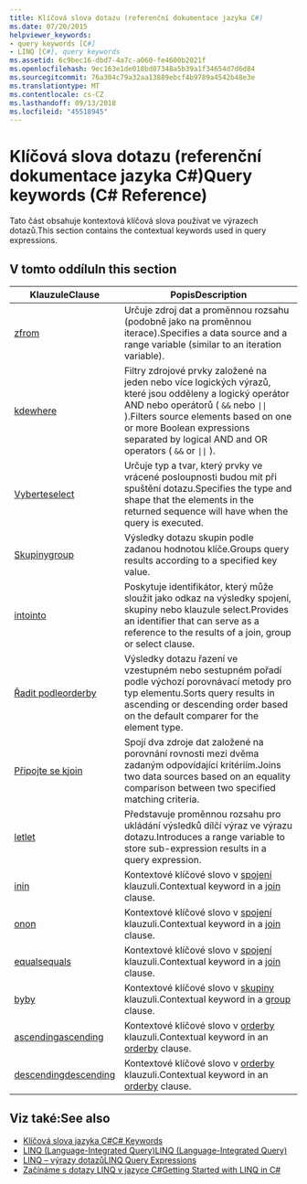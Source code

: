 ```yaml
---
title: Klíčová slova dotazu (referenční dokumentace jazyka C#)
ms.date: 07/20/2015
helpviewer_keywords:
- query keywords [C#]
- LINQ [C#], query keywords
ms.assetid: 6c9bec16-dbd7-4a7c-a060-fe4600b2021f
ms.openlocfilehash: 9ec163e1de018bd87348a5b39a1f34654d7d6d84
ms.sourcegitcommit: 76a304c79a32aa13889ebcf4b9789a4542b48e3e
ms.translationtype: MT
ms.contentlocale: cs-CZ
ms.lasthandoff: 09/13/2018
ms.locfileid: "45518945"
---
```

# <a name="query-keywords-c-reference"></a><span data-ttu-id="373ac-102">Klíčová slova dotazu (referenční dokumentace jazyka C#)</span><span class="sxs-lookup"><span data-stu-id="373ac-102">Query keywords (C# Reference)</span></span>

<span data-ttu-id="373ac-103">Tato část obsahuje kontextová klíčová slova používat ve výrazech dotazů.</span><span class="sxs-lookup"><span data-stu-id="373ac-103">This section contains the contextual keywords used in query expressions.</span></span>

## <a name="in-this-section"></a><span data-ttu-id="373ac-104">V tomto oddílu</span><span class="sxs-lookup"><span data-stu-id="373ac-104">In this section</span></span>

|<span data-ttu-id="373ac-105">Klauzule</span><span class="sxs-lookup"><span data-stu-id="373ac-105">Clause</span></span>|<span data-ttu-id="373ac-106">Popis</span><span class="sxs-lookup"><span data-stu-id="373ac-106">Description</span></span>|
|------------|-----------------|
|[<span data-ttu-id="373ac-107">z</span><span class="sxs-lookup"><span data-stu-id="373ac-107">from</span></span>](from-clause.md)|<span data-ttu-id="373ac-108">Určuje zdroj dat a proměnnou rozsahu (podobně jako na proměnnou iterace).</span><span class="sxs-lookup"><span data-stu-id="373ac-108">Specifies a data source and a range variable (similar to an iteration variable).</span></span>|
|[<span data-ttu-id="373ac-109">kde</span><span class="sxs-lookup"><span data-stu-id="373ac-109">where</span></span>](where-clause.md)|<span data-ttu-id="373ac-110">Filtry zdrojové prvky založené na jeden nebo více logických výrazů, které jsou odděleny a logický operátor AND nebo operátorů ( `&&` nebo <code>&#124;&#124;</code> ).</span><span class="sxs-lookup"><span data-stu-id="373ac-110">Filters source elements based on one or more Boolean expressions separated by logical AND and OR operators ( `&&` or <code>&#124;&#124;</code> ).</span></span>|
|[<span data-ttu-id="373ac-111">Vyberte</span><span class="sxs-lookup"><span data-stu-id="373ac-111">select</span></span>](select-clause.md)|<span data-ttu-id="373ac-112">Určuje typ a tvar, který prvky ve vrácené posloupnosti budou mít při spuštění dotazu.</span><span class="sxs-lookup"><span data-stu-id="373ac-112">Specifies the type and shape that the elements in the returned sequence will have when the query is executed.</span></span>|
|[<span data-ttu-id="373ac-113">Skupiny</span><span class="sxs-lookup"><span data-stu-id="373ac-113">group</span></span>](group-clause.md)|<span data-ttu-id="373ac-114">Výsledky dotazu skupin podle zadanou hodnotou klíče.</span><span class="sxs-lookup"><span data-stu-id="373ac-114">Groups query results according to a specified key value.</span></span>|
|[<span data-ttu-id="373ac-115">into</span><span class="sxs-lookup"><span data-stu-id="373ac-115">into</span></span>](into.md)|<span data-ttu-id="373ac-116">Poskytuje identifikátor, který může sloužit jako odkaz na výsledky spojení, skupiny nebo klauzule select.</span><span class="sxs-lookup"><span data-stu-id="373ac-116">Provides an identifier that can serve as a reference to the results of a join, group or select clause.</span></span>|
|[<span data-ttu-id="373ac-117">Řadit podle</span><span class="sxs-lookup"><span data-stu-id="373ac-117">orderby</span></span>](orderby-clause.md)|<span data-ttu-id="373ac-118">Výsledky dotazu řazení ve vzestupném nebo sestupném pořadí podle výchozí porovnávací metody pro typ elementu.</span><span class="sxs-lookup"><span data-stu-id="373ac-118">Sorts query results in ascending or descending order based on the default comparer for the element type.</span></span>|
|[<span data-ttu-id="373ac-119">Připojte se k</span><span class="sxs-lookup"><span data-stu-id="373ac-119">join</span></span>](join-clause.md)|<span data-ttu-id="373ac-120">Spojí dva zdroje dat založené na porovnání rovnosti mezi dvěma zadaným odpovídající kritériím.</span><span class="sxs-lookup"><span data-stu-id="373ac-120">Joins two data sources based on an equality comparison between two specified matching criteria.</span></span>|
|[<span data-ttu-id="373ac-121">let</span><span class="sxs-lookup"><span data-stu-id="373ac-121">let</span></span>](let-clause.md)|<span data-ttu-id="373ac-122">Představuje proměnnou rozsahu pro ukládání výsledků dílčí výraz ve výrazu dotazu.</span><span class="sxs-lookup"><span data-stu-id="373ac-122">Introduces a range variable to store sub-expression results in a query expression.</span></span>|
|[<span data-ttu-id="373ac-123">in</span><span class="sxs-lookup"><span data-stu-id="373ac-123">in</span></span>](in.md)|<span data-ttu-id="373ac-124">Kontextové klíčové slovo v [spojení](join-clause.md) klauzuli.</span><span class="sxs-lookup"><span data-stu-id="373ac-124">Contextual keyword in a [join](join-clause.md) clause.</span></span>|
|[<span data-ttu-id="373ac-125">on</span><span class="sxs-lookup"><span data-stu-id="373ac-125">on</span></span>](on.md)|<span data-ttu-id="373ac-126">Kontextové klíčové slovo v [spojení](join-clause.md) klauzuli.</span><span class="sxs-lookup"><span data-stu-id="373ac-126">Contextual keyword in a [join](join-clause.md) clause.</span></span>|
|[<span data-ttu-id="373ac-127">equals</span><span class="sxs-lookup"><span data-stu-id="373ac-127">equals</span></span>](equals.md)|<span data-ttu-id="373ac-128">Kontextové klíčové slovo v [spojení](join-clause.md) klauzuli.</span><span class="sxs-lookup"><span data-stu-id="373ac-128">Contextual keyword in a [join](join-clause.md) clause.</span></span>|
|[<span data-ttu-id="373ac-129">by</span><span class="sxs-lookup"><span data-stu-id="373ac-129">by</span></span>](by.md)|<span data-ttu-id="373ac-130">Kontextové klíčové slovo v [skupiny](group-clause.md) klauzuli.</span><span class="sxs-lookup"><span data-stu-id="373ac-130">Contextual keyword in a [group](group-clause.md) clause.</span></span>|
|[<span data-ttu-id="373ac-131">ascending</span><span class="sxs-lookup"><span data-stu-id="373ac-131">ascending</span></span>](ascending.md)|<span data-ttu-id="373ac-132">Kontextové klíčové slovo v [orderby](orderby-clause.md) klauzuli.</span><span class="sxs-lookup"><span data-stu-id="373ac-132">Contextual keyword in an [orderby](orderby-clause.md) clause.</span></span>|
|[<span data-ttu-id="373ac-133">descending</span><span class="sxs-lookup"><span data-stu-id="373ac-133">descending</span></span>](descending.md)|<span data-ttu-id="373ac-134">Kontextové klíčové slovo v [orderby](orderby-clause.md) klauzuli.</span><span class="sxs-lookup"><span data-stu-id="373ac-134">Contextual keyword in an [orderby](orderby-clause.md) clause.</span></span>|

## <a name="see-also"></a><span data-ttu-id="373ac-135">Viz také:</span><span class="sxs-lookup"><span data-stu-id="373ac-135">See also</span></span>

- [<span data-ttu-id="373ac-136">Klíčová slova jazyka C#</span><span class="sxs-lookup"><span data-stu-id="373ac-136">C# Keywords</span></span>](index.md)
- [<span data-ttu-id="373ac-137">LINQ (Language-Integrated Query)</span><span class="sxs-lookup"><span data-stu-id="373ac-137">LINQ (Language-Integrated Query)</span></span>](../../programming-guide/concepts/linq/index.md)
- [<span data-ttu-id="373ac-138">LINQ – výrazy dotazů</span><span class="sxs-lookup"><span data-stu-id="373ac-138">LINQ Query Expressions</span></span>](../../../csharp/programming-guide/linq-query-expressions/index.md)
- [<span data-ttu-id="373ac-139">Začínáme s dotazy LINQ v jazyce C#</span><span class="sxs-lookup"><span data-stu-id="373ac-139">Getting Started with LINQ in C#</span></span>](../../../csharp/programming-guide/concepts/linq/getting-started-with-linq.md)